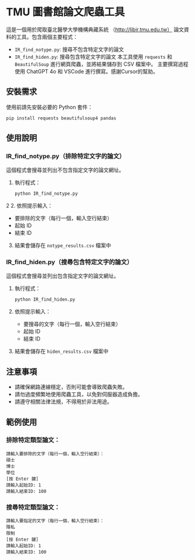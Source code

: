 # TMU 圖書館論文爬蟲工具

這是一個用於爬取臺北醫學大學機構典藏系統 （http://libir.tmu.edu.tw） 論文資料的工具。包含兩個主要程式：
- `IR_find_notype.py`: 搜尋不包含特定文字的論文
- `IR_find_hiden.py`: 搜尋包含特定文字的論文
本工具使用 `requests` 和 `BeautifulSoup` 進行網頁爬蟲，並將結果儲存到 CSV 檔案中。
主要撰寫過程使用 ChatGPT 4o 和 VSCode 進行撰寫。感謝Cursor的幫助。

## 安裝需求

使用前請先安裝必要的 Python 套件：

```bash
pip install requests beautifulsoup4 pandas
```

## 使用說明

### IR_find_notype.py（排除特定文字的論文）

這個程式會搜尋並列出不包含指定文字的論文網址。

1. 執行程式：
    ```bash
    python IR_find_notype.py
    ```

2
2. 依照提示輸入：
   - 要排除的文字（每行一個，輸入空行結束）
   - 起始 ID
   - 結束 ID

3. 結果會儲存在 `notype_results.csv` 檔案中

### IR_find_hiden.py（搜尋包含特定文字的論文）

這個程式會搜尋並列出包含指定文字的論文網址。

1. 執行程式：
    ```bash
    python IR_find_hiden.py
    ```

2. 依照提示輸入：
   - 要搜尋的文字（每行一個，輸入空行結束）
   - 起始 ID
   - 結束 ID

3. 結果會儲存在 `hiden_results.csv` 檔案中

## 注意事項

- 請確保網路連線穩定，否則可能會導致爬蟲失敗。
- 請勿過度頻繁地使用爬蟲工具，以免對伺服器造成負擔。
- 請遵守相關法律法規，不得用於非法用途。    

## 範例使用

### 排除特定類型論文：
 ```
請輸入要排除的文字（每行一個，輸入空行結束）：
碩士 
博士 
學位
[按 Enter 鍵]
請輸入起始ID: 1
請輸入結束ID: 100
 ```
### 搜尋特定類型論文：
```
請輸入要指定的文字（每行一個，輸入空行結束）：
隱私
限制
[按 Enter 鍵]
請輸入起始ID: 1
請輸入結束ID: 100
```
